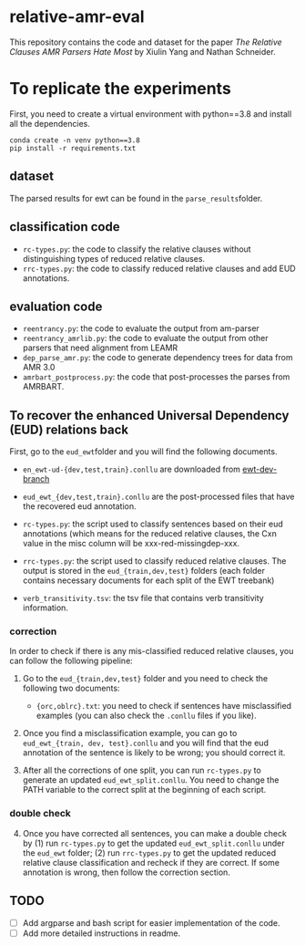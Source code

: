 # relative-amr-eval
This repository contains the code and dataset for the paper *The Relative Clauses AMR Parsers Hate Most* by Xiulin Yang and Nathan Schneider.

# To replicate the experiments
First, you need to create a virtual environment with python==3.8 and install all the dependencies.

```
conda create -n venv python==3.8
pip install -r requirements.txt
```

## dataset
The parsed results for ewt can be found in the ```parse_results```folder.
## classification code
- ```rc-types.py```: the code to classify the relative clauses without distinguishing types of reduced relative clauses.
- ```rrc-types.py```: the code to classify reduced relative clauses and add EUD annotations.
## evaluation code
- ```reentrancy.py```: the code to evaluate the output from am-parser
- ```reentrancy_amrlib.py```: the code to evaluate the output from other parsers that need alignment from LEAMR
- ```dep_parse_amr.py```: the code to generate dependency trees for data from AMR 3.0
- ```amrbart_postprocess.py```: the code that post-processes the parses from AMRBART.


## To recover the enhanced Universal Dependency (EUD) relations back
First, go to the ```eud_ewt```folder and you will find the following documents.

- ```en_ewt-ud-{dev,test,train}.conllu``` are downloaded from [ewt-dev-branch](https://github.com/xiulinyang/UD_English-EWT)
- ```eud_ewt_{dev,test,train}.conllu``` are the post-processed files that have the recovered eud annotation.
- ```rc-types.py```: the script used to classify sentences based on their eud annotations (which means for the reduced relative clauses, the Cxn value in the misc column will be xxx-red-missingdep-xxx.

- ```rrc-types.py```: the script used to classify reduced relative clauses. The output is stored in the ``eud_{train,dev,test}`` folders (each folder contains necessary documents for each split of the EWT treebank)

- ```verb_transitivity.tsv```: the tsv file that contains verb transitivity information. 
	

### correction
In order to check if there is any mis-classified reduced relative clauses, you can follow the following pipeline:

1. Go to the ``eud_{train,dev,test}`` folder and you need to check the following two documents:
	- ```{orc,oblrc}.txt```:  you need to check if sentences have misclassified examples (you can also check the ```.conllu``` files if you like). 

2. Once you find a misclassification example, you can go to ```eud_ewt_{train, dev, test}.conllu``` and you will find that the eud annotation of the sentence is likely to be wrong; you should correct it. 

3. After all the corrections of one split, you can run ```rc-types.py``` to generate an updated ```eud_ewt_split.conllu```. You need to change the PATH variable to the correct split at the beginning of each script.

### double check

4. Once you have corrected all sentences, you can make a double check by (1) run ```rc-types.py``` to get the updated ```eud_ewt_split.conllu``` under the ```eud_ewt``` folder; (2) run ```rrc-types.py``` to get the updated reduced relative clause classification and recheck if they are correct. If some annotation is wrong, then follow the correction section. 


## TODO
- [ ] Add argparse and bash script for easier implementation of the code.
- [ ] Add more detailed instructions in readme. 
